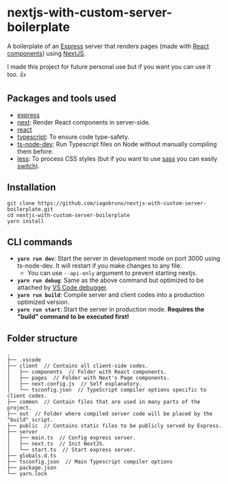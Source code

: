 # nextjs-with-custom-server-boilerplate

A boilerplate of an [Express](https://www.npmjs.com/package/express) server that renders pages (made with [React components](https://reactjs.org/docs/components-and-props.html)) using [NextJS](https://github.com/zeit/next.js).

I made this project for future personal use but if you want you can use it too. 👍

## Packages and tools used

- [express](https://www.npmjs.com/package/express)
- [next](https://github.com/zeit/next.js): Render React components in server-side.
- [react](http://reactjs.org)
- [typescript](https://typescriptlang.org): To ensure code type-safety.
- [ts-node-dev](https://www.npmjs.com/package/ts-node-dev): Run Typescript files on Node without manually compiling them before.
- [less](http://lesscss.org/): To process CSS styles (but if you want to use [sass](https://sass-lang.com/) you can easily [switch](https://github.com/zeit/next-plugins/tree/master/packages/next-sass)).

## Installation

```
git clone https://github.com/iagobruno/nextjs-with-custom-server-boilerplate.git
cd nextjs-with-custom-server-boilerplate
yarn install
```

## CLI commands

- **`yarn run dev`**: Start the server in development mode on port 3000 using ts-node-dev. It will restart if you make changes to any file.
  - You can use `--api-only` argument to prevent starting nextjs.
- **`yarn run debug`**: Same as the above command but optimized to be attached by [VS Code debugger](https://code.visualstudio.com/docs/editor/debugging).
- **`yarn run build`**: Compile server and client codes into a production optimized version.
- **`yarn run start`**: Start the server in production mode. **Requires the "build" command to be executed first!**

## Folder structure

```
.
├── .vscode
├── client  // Contains all client-side codes.
│   ├── components  // Folder with React components.
│   ├── pages  // Folder with Next's Page components.
│   ├── next.config.js  // Self explanatory.
│   └── tsconfig.json  // TypeScript compiler options specific to client codes.
├── common  // Contain files that are used in many parts of the project.
├── out  // Folder where compiled server code will be placed by the "build" script.
├── public  // Contains static files to be publicly served by Express.
├── server
│   ├── main.ts  // Config express server.
│   ├── next.ts  // Init NextJS.
│   └── start.ts  // Start express server.
├── globals.d.ts
├── tsconfig.json  // Main Typescript compiler options
├── package.json
└── yarn.lock
```
